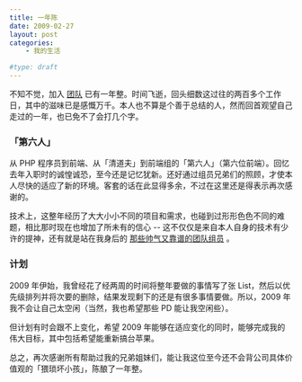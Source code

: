 ```yaml
---
title: 一年陈
date: 2009-02-27
layout: post
categories:
    - 我的生活

#type: draft
---
```


不知不觉，加入 [团队](http://ued.taobao.com) 已有一年整。时间飞逝，回头细数这过往的两百多个工作日，其中的滋味已是感慨万千。本人也不算是个善于总结的人，然而回首观望自己走过的一年，也已免不了会打几个字。


### 「第六人」

从 PHP 程序员到前端、从「清道夫」到前端组的「第六人」（第六位前端）。回忆去年入职时的诚惶诚恐，至今还是记忆犹新。还好通过组员兄弟们的照顾，才使本人尽快的适应了新的环境。客套的话在此显得多余，不过在这里还是得表示再次感谢的。

技术上，这整年经历了大大小小不同的项目和需求，也碰到过形形色色不同的难题，相比那时现在也增加了所未有的信心 -- 这不仅仅是来自本人自身的技术有少许的提神，还有就是站在我身后的 [那些帅气又靠谱的团队组员]({{site.urls}}/posts/2648/) 。


### 计划

2009 年伊始，我曾经花了经两周的时间将整年要做的事情写了张 List，然后以优先级排列并将次要的删除，结果发现剩下的还是有很多事情要做。所以，2009 年我不会让自己太空闲（当然，我也希望那些 PD 能让我空闲些）。

但计划有时会跟不上变化，希望 2009 年能够在适应变化的同时，能够完成我的伟大目标，其中包括希望能重新搞台苹果。

总之，再次感谢所有帮助过我的兄弟姐妹们，能让我这位至今还不会背公司具体价值观的「猥琐坏小孩」，陈酿了一年整。
